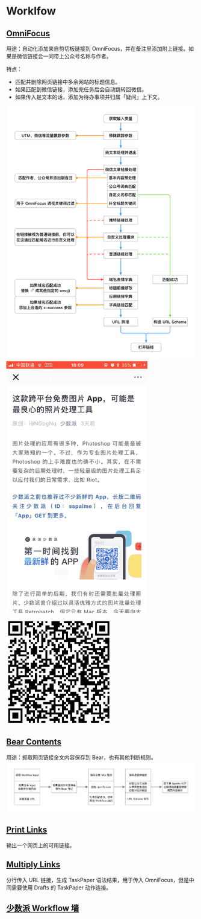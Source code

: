 # Worklfow
## [OmniFocus](https://workflow.is/workflows/0743e826d1d343cd8ad68f437cf9c105)
用途：自动化添加来自剪切板链接到 OmniFocus，并在备注里添加附上链接。如果是微信链接会一同带上公众号名称与作者。

特点：
- 匹配并删除网页链接中多余网站的标题信息。
- 如果匹配到微信链接，添加完任务后会自动跳转回微信。
- 如果传入是文本的话，添加为待办事项并归属「疑问」上下文。

![](/Workflow/PIC/OmniFocusWorkflow.png)
<img src="/Workflow/PIC/OmniFocus.gif" width="375" height="667"/>

![](/Workflow/PIC/OmniFocusURLs.png)

## [Bear Contents](https://workflow.is/workflows/8caa8b8174b646c6b281b266a26f6e0f)
用途：抓取网页链接全文内容保存到 Bear，也有其他判断规则。
![](/Workflow/PIC/BearWorkflow.png)

## [Print Links](https://workflow.is/workflows/d865e9d8391946a1a2a4d9e223e7a786)
输出一个网页上的可用链接。

## [Multiply Links](https://workflow.is/workflows/f78ae341d5904acaac4e4196af2d80ab)
分行传入 URL 链接，生成 TaskPaper 语法结果，用于传入 OmniFocus，但是中间需要使用 Drafts 的 TaskPaper 动作连接。

## [少数派 Workflow 墙](http://workflow.sspai.com/#/main/workflow)
